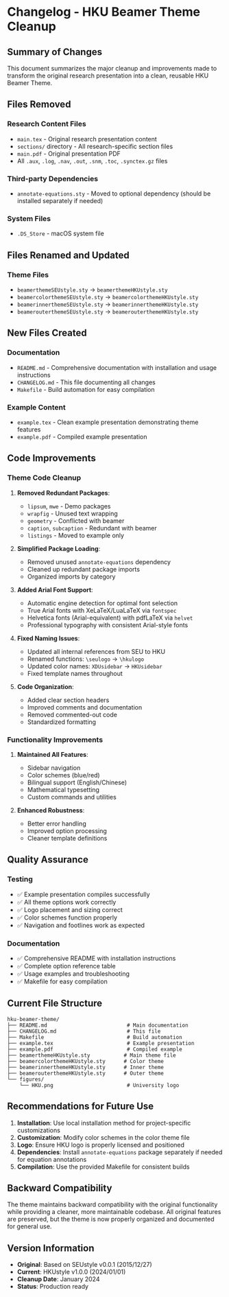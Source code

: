 # Changelog - HKU Beamer Theme Cleanup

## Summary of Changes

This document summarizes the major cleanup and improvements made to transform the original research presentation into a clean, reusable HKU Beamer Theme.

## Files Removed

### Research Content Files
- `main.tex` - Original research presentation content
- `sections/` directory - All research-specific section files
- `main.pdf` - Original presentation PDF
- All `.aux`, `.log`, `.nav`, `.out`, `.snm`, `.toc`, `.synctex.gz` files

### Third-party Dependencies
- `annotate-equations.sty` - Moved to optional dependency (should be installed separately if needed)

### System Files
- `.DS_Store` - macOS system file

## Files Renamed and Updated

### Theme Files
- `beamerthemeSEUstyle.sty` → `beamerthemeHKUstyle.sty`
- `beamercolorthemeSEUstyle.sty` → `beamercolorthemeHKUstyle.sty`
- `beamerinnerthemeSEUstyle.sty` → `beamerinnerthemeHKUstyle.sty`
- `beamerouterthemeSEUstyle.sty` → `beamerouterthemeHKUstyle.sty`

## New Files Created

### Documentation
- `README.md` - Comprehensive documentation with installation and usage instructions
- `CHANGELOG.md` - This file documenting all changes
- `Makefile` - Build automation for easy compilation

### Example Content
- `example.tex` - Clean example presentation demonstrating theme features
- `example.pdf` - Compiled example presentation

## Code Improvements

### Theme Code Cleanup
1. **Removed Redundant Packages**:
   - `lipsum`, `mwe` - Demo packages
   - `wrapfig` - Unused text wrapping
   - `geometry` - Conflicted with beamer
   - `caption`, `subcaption` - Redundant with beamer
   - `listings` - Moved to example only

2. **Simplified Package Loading**:
   - Removed unused `annotate-equations` dependency
   - Cleaned up redundant package imports
   - Organized imports by category

3. **Added Arial Font Support**:
   - Automatic engine detection for optimal font selection
   - True Arial fonts with XeLaTeX/LuaLaTeX via `fontspec`
   - Helvetica fonts (Arial-equivalent) with pdfLaTeX via `helvet`
   - Professional typography with consistent Arial-style fonts

4. **Fixed Naming Issues**:
   - Updated all internal references from SEU to HKU
   - Renamed functions: `\seulogo` → `\hkulogo`
   - Updated color names: `XDUsidebar` → `HKUsidebar`
   - Fixed template names throughout

5. **Code Organization**:
   - Added clear section headers
   - Improved comments and documentation
   - Removed commented-out code
   - Standardized formatting

### Functionality Improvements
1. **Maintained All Features**:
   - Sidebar navigation
   - Color schemes (blue/red)
   - Bilingual support (English/Chinese)
   - Mathematical typesetting
   - Custom commands and utilities

2. **Enhanced Robustness**:
   - Better error handling
   - Improved option processing
   - Cleaner template definitions

## Quality Assurance

### Testing
- ✅ Example presentation compiles successfully
- ✅ All theme options work correctly
- ✅ Logo placement and sizing correct
- ✅ Color schemes function properly
- ✅ Navigation and footlines work as expected

### Documentation
- ✅ Comprehensive README with installation instructions
- ✅ Complete option reference table
- ✅ Usage examples and troubleshooting
- ✅ Makefile for easy compilation

## Current File Structure

```
hku-beamer-theme/
├── README.md                          # Main documentation
├── CHANGELOG.md                       # This file
├── Makefile                           # Build automation
├── example.tex                        # Example presentation
├── example.pdf                        # Compiled example
├── beamerthemeHKUstyle.sty           # Main theme file
├── beamercolorthemeHKUstyle.sty      # Color theme
├── beamerinnerthemeHKUstyle.sty      # Inner theme
├── beamerouterthemeHKUstyle.sty      # Outer theme
└── figures/
    └── HKU.png                        # University logo
```

## Recommendations for Future Use

1. **Installation**: Use local installation method for project-specific customizations
2. **Customization**: Modify color schemes in the color theme file
3. **Logo**: Ensure HKU logo is properly licensed and positioned
4. **Dependencies**: Install `annotate-equations` package separately if needed for equation annotations
5. **Compilation**: Use the provided Makefile for consistent builds

## Backward Compatibility

The theme maintains backward compatibility with the original functionality while providing a cleaner, more maintainable codebase. All original features are preserved, but the theme is now properly organized and documented for general use.

## Version Information

- **Original**: Based on SEUstyle v0.0.1 (2015/12/27)
- **Current**: HKUstyle v1.0.0 (2024/01/01)
- **Cleanup Date**: January 2024
- **Status**: Production ready 